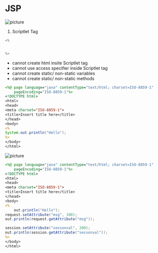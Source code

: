 # JSP #

![picture](https://i.ibb.co/t2dKGkV/Untitled.png)

1. Scriptlet Tag
```java
<% 


%>
```
* cannot create html insite Scriptlet tag
* cannot use access specifier inside Scriptlet tag
* cannot create static/ non-static variables
* cannot create static/ non-static methods
```jsp
<%@ page language="java" contentType="text/html; charset=ISO-8859-1"
    pageEncoding="ISO-8859-1"%>
<!DOCTYPE html>
<html>
<head>
<meta charset="ISO-8859-1">
<title>Insert title here</title>
</head>
<body>
<% 
System.out.println("Hello");
%>
</body>
</html>
```
![picture](https://i.ibb.co/N2m5pcC/Untitled.png)
```jsp
<%@ page language="java" contentType="text/html; charset=ISO-8859-1"
    pageEncoding="ISO-8859-1"%>
<!DOCTYPE html>
<html>
<head>
<meta charset="ISO-8859-1">
<title>Insert title here</title>
</head>
<body>
<% 
	out.println("Hello");
request.setAttribute("msg", 100);
out.println(request.getAttribute("msg"));

session.setAttribute("sessonval", 200);
out.println(session.getAttribute("sessonval"));
%>
</body>
</html>
```